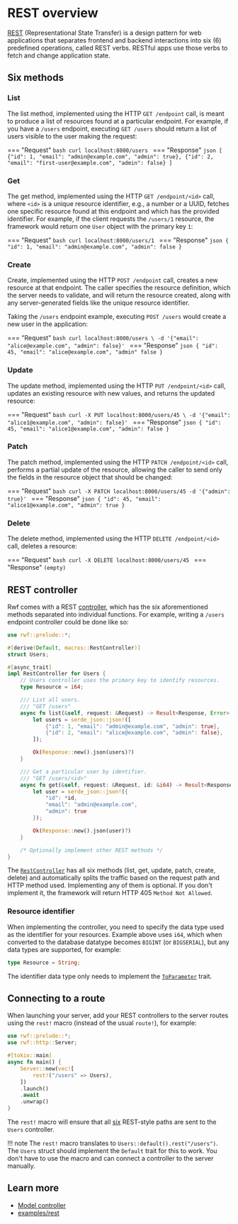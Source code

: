 # REST overview

[REST](https://en.wikipedia.org/wiki/REST) (Representational State Transfer) is a design pattern for web applications that separates frontend and backend interactions into six (6) predefined operations, called REST verbs. RESTful apps use those verbs to fetch and change application state.

## Six methods

### List

The list method, implemented using the HTTP `GET /endpoint` call, is meant to produce a list of resources found at a particular endpoint. For example, if you have a `/users` endpoint, executing `GET /users` should return a list of users visible to the user making the request:

=== "Request"
    ```bash
    curl localhost:8000/users
    ```
=== "Response"
    ```json
    [
      {"id": 1, "email": "admin@example.com", "admin": true},
      {"id": 2, "email": "first-user@example.com", "admin": false}
    ]
    ```

### Get

The get method, implemented using the HTTP `GET /endpoint/<id>` call, where `<id>` is a unique resource identifier, e.g., a number or a UUID, fetches one specific resource found at this endpoint and which has the provided identifier. For example, if the client requests the `/users/1` resource, the framework would return one `User` object with the primary key `1`:

=== "Request"
    ```bash
    curl localhost:8000/users/1
    ```
=== "Response"
    ```json
    {
      "id": 1,
      "email": "admin@example.com",
      "admin": false
    }
    ```

### Create

Create, implemented using the HTTP `POST /endpoint` call, creates a new resource at that endpoint. The caller specifies the resource definition, which the server needs to validate, and will return the resource created, along with any server-generated fields like the unique resource identifier.

Taking the `/users` endpoint example, executing `POST /users` would create a new user in the application:

=== "Request"
    ```bash
    curl localhost:8000/users \
      -d '{"email": "alice@example.com", "admin": false}'
    ```
=== "Response"
    ```json
    {
      "id": 45,
      "email": "alice@example.com",
      "admin" false
    }
    ```

### Update

The update method, implemented using the HTTP `PUT /endpoint/<id>` call, updates an existing resource with new values, and returns the updated resource:

=== "Request"
    ```bash
    curl -X PUT localhost:8000/users/45 \
      -d '{"email": "alice1@example.com", "admin": false}'
    ```
=== "Response"
    ```json
    {
      "id": 45,
      "email": "alice1@example.com",
      "admin": false
    }
    ```

### Patch

The patch method, implemented using the HTTP `PATCH /endpoint/<id>` call, performs a partial update of the resource, allowing the caller to send only the fields in the resource object that should be changed:

=== "Request"
    ```bash
    curl -X PATCH localhost:8000/users/45 -d '{"admin": true}'
    ```
=== "Response"
    ```json
    {
      "id": 45,
      "email": "alice1@example.com",
      "admin": true
    }
    ```

### Delete

The delete method, implemented using the HTTP `DELETE /endpoint/<id>` call, deletes a resource:

=== "Request"
    ```bash
    curl -X DELETE localhost:8000/users/45
    ```
=== "Response"
    ```
    (empty)
    ```

## REST controller

Rwf comes with a REST [controller](../index.md), which has the six aforementioned methods separated into individual functions. For example, writing a `/users` endpoint controller could be done like so:

```rust
use rwf::prelude::*;

#[derive(Default, macros::RestController)]
struct Users;

#[async_trait]
impl RestController for Users {
    // Users controller uses the primary key to identify resources.
    type Resource = i64;

    /// List all users.
    /// "GET /users"
    async fn list(&self, request: &Request) -> Result<Response, Error> {
        let users = serde_json::json!([
            {"id": 1, "email": "admin@example.com", "admin": true},
            {"id": 2, "email": "alice@example.com", "admin": false},
        ]);

        Ok(Response::new().json(users)?)
    }

    /// Get a particular user by identifier.
    /// "GET /users/<id>"
    async fn get(&self, request: &Request, id: &i64) -> Result<Response, Error> {
        let user = serde_json::json!({
            "id": *id,
            "email": "admin@example.com",
            "admin": true
        });

        Ok(Response::new().json(user)?)
    }

    /* Optionally implement other REST methods */
}
```

The [`RestController`](https://docs.rs/rwf/latest/rwf/controller/trait.RestController.html) has all six methods (list, get, update, patch, create, delete) and automatically splits the traffic based on the request path and HTTP method used. Implementing any of them is optional. If you don't implement it, the framework will return HTTP 405 `Method Not Allowed`.

### Resource identifier
When implementing the controller, you need to specify the data type used as the identifier for your resources. Example above uses `i64`, which when converted to the database datatype becomes `BIGINT` (or `BIGSERIAL`), but any data types are supported, for example:

```rust
type Resource = String;
```

The identifier data type only needs to implement the [`ToParameter`](https://docs.rs/rwf/latest/rwf/http/path/to_parameter/trait.ToParameter.html) trait.

## Connecting to a route

When launching your server, add your REST controllers to the server routes using the `rest!` macro (instead of the usual `route!`), for example:

```rust
use rwf::prelude::*;
use rwf::http::Server;

#[tokio::main]
async fn main() {
    Server::new(vec![
        rest!("/users" => Users),
    ])
    .launch()
    .await
    .unwrap()
}
```

The `rest!` macro will ensure that all [six](#six-methods) REST-style paths are sent to the `Users` controller.

!!! note
    The `rest!` macro translates to `Users::default().rest("/users")`. The `Users` struct should implement the `Default`
    trait for this to work. You don't have to use the macro and can connect a controller to the server manually.

## Learn more

- [Model controller](model-controller.md)
- [examples/rest](https://github.com/levkk/rwf/tree/main/examples/rest)
